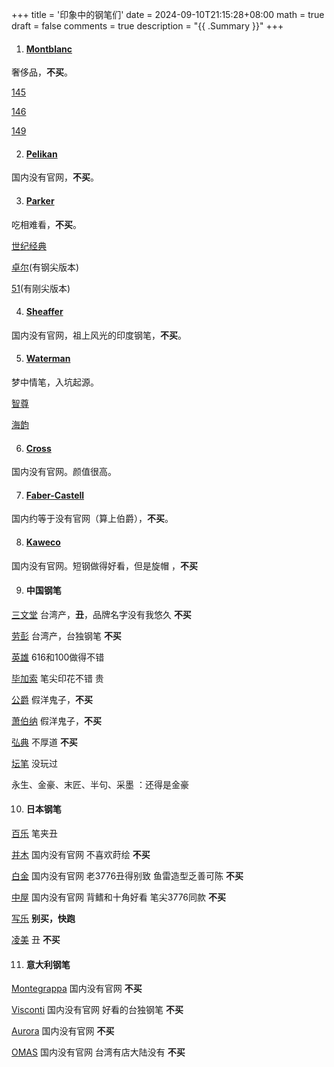+++
title = '印象中的钢笔们'
date = 2024-09-10T21:15:28+08:00
math = true 
draft = false
comments = true
description = "{{ .Summary }}"
+++

1. #### [Montblanc](https://www.montblanc.cn/cn/zh-cn/home.html)

奢侈品，**不买**。

[145](https://www.montblanc.cn/cn/zh-cn/collection/writing-instruments/meisterstuck/mb132464-meisterstueck-gold-coated-classique-fountain-pen-m.html)

[146](https://www.montblanc.cn/cn/zh-cn/collection/writing-instruments/meisterstuck/mb132460-meisterstueck-gold-coated-legrand-fountain-pen-m.html)

[149](https://www.montblanc.cn/cn/zh-cn/collection/writing-instruments/meisterstuck/mb132113-meisterstueck-gold-coated-149-fountain-pen-m.html)



2. #### [Pelikan](https://www.pelikan.com/)

国内没有官网，**不买**。



3. #### [Parker](https://www.parkerpen.cn/)

吃相难看，**不买**。

[世纪经典](https://www.parkerpen.cn/duofold-pens-cn.html)

[卓尔](https://www.parkerpen.cn/sonnet-pens-cn.html)(有钢尖版本)

[51](https://www.parkerpen.cn/parker-51-pens-cn.html)(有刚尖版本)



4. #### [Sheaffer](https://sheaffer.com/)

国内没有官网，祖上风光的印度钢笔，**不买**。



5. #### [Waterman](https://www.waterman-zh.cn/)

梦中情笔，入坑起源。

[智尊](https://www.waterman-zh.cn/exception-pens-china.html)

[海韵](https://www.waterman-zh.cn/carene-pens-china.html)



6. #### [ Cross](https://cross.com/)

国内没有官网。颜值很高。 



7. #### [Faber-Castell](https://www.faber-castell.cn/)

国内约等于没有官网（算上伯爵），**不买**。



8. #### [Kaweco](https://www.kaweco-pen.com/)

国内没有官网。短钢做得好看，但是旋帽 ，**不买**



9. #### 中国钢笔

[三文堂](https://www.twsbi.com/) 台湾产，**丑**，品牌名字没有我悠久 **不买**

[劳彭](https://laban.com/) 台湾产，台独钢笔 **不买**

[英雄](https://hero.com.cn/) 616和100做得不错

[毕加索](https://www.sh-picasso.com/) 笔尖印花不错 贵

[公爵](https://dukebg.pw666.cn/) 假洋鬼子，**不买**

[萧伯纳](http://www.bernardshaw.vip/) 假洋鬼子，**不买**

[弘典](http://www.winwinsky.com/index.asp) 不厚道 **不买**

[坛笔](http://penbbs.com/forum.php) 没玩过

永生、金豪、末匠、半句、采墨 ：还得是金豪



10. #### 日本钢笔

[百乐](https://www.pilotpen.com.cn/) 笔夹丑

[并木](https://www.pilot-namiki.com/en/) 国内没有官网 不喜欢莳绘 **不买**

[白金](https://www.platinum-pen.co.jp/) 国内没有官网 老3776丑得别致 鱼雷造型乏善可陈 **不买**

[中屋](https://www.nakaya.org/) 国内没有官网 背鳍和十角好看 笔尖3776同款 **不买**

[写乐](https://cn.sailor.co.jp/) **别买，快跑**

[凌美](http://www.lamy.hk/) 丑 **不买**



11. #### 意大利钢笔

[Montegrappa](https://www.montegrappa.com/) 国内没有官网  **不买**

[Visconti](https://www.visconti.it/) 国内没有官网 好看的台独钢笔 **不买**

[Aurora](https://www.aurorapen.it/) 国内没有官网 **不买**

[OMAS](https://omasofficial.com/) 国内没有官网 台湾有店大陆没有 **不买**

